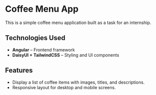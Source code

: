 # Coffee Menu App

This is a simple coffee menu application built as a task for an internship.

## Technologies Used
- **Angular** – Frontend framework
- **DaisyUI + TailwindCSS** – Styling and UI components

## Features
- Display a list of coffee items with images, titles, and descriptions.
- Responsive layout for desktop and mobile screens.